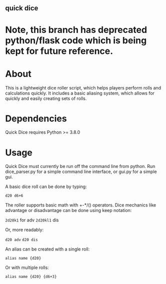 ## quick dice

# Note, this branch has deprecated python/flask code which is being kept for future reference.

# About

This is a lightweight dice roller script, which helps players perform rolls and calculations quickly. It includes a basic aliasing system, which allows for quickly and easily creating sets of rolls.

# Dependencies

Quick Dice requires Python >= 3.8.0

# Usage

Quick Dice must currently be run off the command line from python. Run dice_parser.py for a simple command line interface, or gui.py for a simple gui.

A basic dice roll can be done by typing:

`d20
d6+6`

The roller supports basic math with +-\*/() operators.
Dice mechanics like advantage or disadvantage can be done using keep notation:

`2d20k1`  for adv
`2d20kl1` dis

Or, more readably:

`d20 adv`
`d20 dis`

An alias can be created with a single roll:

`alias name {d20}`

Or with multiple rolls:

`alias name {d20} {d6+3}`
